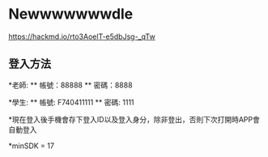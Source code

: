 # Newwwwwwwdle

https://hackmd.io/rto3AoelT-e5dbJsg-_qTw

## 登入方法
*老師:
** 帳號：88888
** 密碼：8888

*學生:
** 帳號: F740411111
** 密碼: 1111

*現在登入後手機會存下登入ID以及登入身分，除非登出，否則下次打開時APP會自動登入

*minSDK = 17

